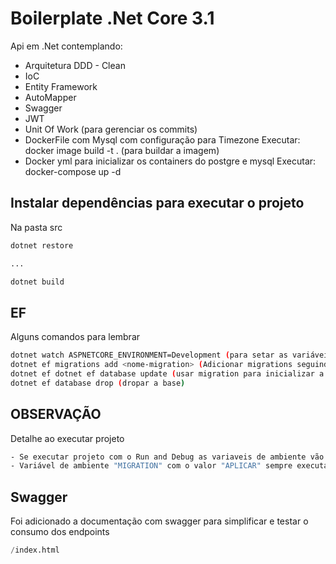 # Boilerplate .Net Core 3.1

Api em .Net contemplando:

- Arquitetura DDD - Clean
- IoC
- Entity Framework
- AutoMapper
- Swagger
- JWT
- Unit Of Work (para gerenciar os commits)
- DockerFile com Mysql com configuração para Timezone
  Executar: docker image build -t <nome-imagem> . (para buildar a imagem)
- Docker yml para inicializar os containers do postgre e mysql
  Executar: docker-compose up -d

## Instalar dependências para executar o projeto

Na pasta src

```bash
dotnet restore

...

dotnet build
```

## EF

Alguns comandos para lembrar

```bash
dotnet watch ASPNETCORE_ENVIRONMENT=Development (para setar as variáveis de ambiente)
dotnet ef migrations add <nome-migration> (Adicionar migrations seguindo MyContext)
dotnet ef dotnet ef database update (usar migration para inicializar a base)
dotnet ef database drop (dropar a base)
```

## OBSERVAÇÃO

Detalhe ao executar projeto

```bash
- Se executar projeto com o Run and Debug as variaveis de ambiente vão estar setadas no launch.json. Caso rodar com dotnet run, lembrar de setar as variáveis
- Variável de ambiente "MIGRATION" com o valor "APLICAR" sempre executa a migration ao executar o projeto, caso não queria, apenas mudar o valor dessa migration
```

## Swagger
Foi adicionado a documentação com swagger para simplificar e testar o consumo dos endpoints

```python
/index.html
```
